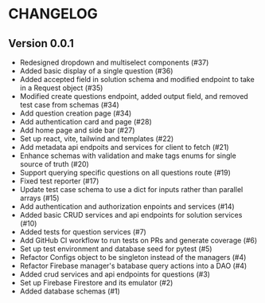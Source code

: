 # CHANGELOG

## Version 0.0.1
- Redesigned dropdown and multiselect components (#37)
- Added basic display of a single question (#36)
- Added accepted field in solution schema and modified endpoint to take in a Request object (#35)
- Modified create questions endpoint, added output field, and removed test case from schemas (#34)
- Add question creation page (#34)
- Add authentication card and page (#28)
- Add home page and side bar (#27)
- Set up react, vite, tailwind and templates (#22)
- Add metadata api endpoits and services for client to fetch (#21)
- Enhance schemas with validation and make tags enums for single source of truth (#20)
- Support querying specific questions on all questions route (#19)
- Fixed test reporter (#17)
- Update test case schema to use a dict for inputs rather than parallel arrays (#15)
- Add authentication and authorization enpoints and services (#14)
- Added basic CRUD services and api endpoints for solution services (#10)
- Added tests for question services (#7)
- Add GitHub CI workflow to run tests on PRs and generate coverage (#6)
- Set up test environment and database seed for pytest (#5)
- Refactor Configs object to be singleton instead of the managers (#4)
- Refactor Firebase manager's batabase query actions into a DAO (#4)
- Added crud services and api endpoints for questions (#3)
- Set up Firebase Firestore and its emulator (#2)
- Added database schemas (#1)
